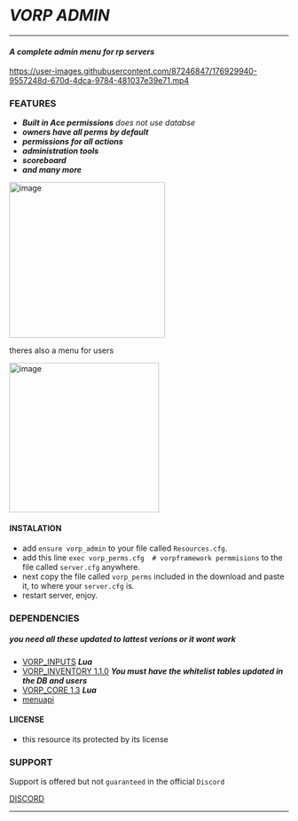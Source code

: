 # ***VORP ADMIN***


----
#### ***A complete admin menu for rp servers***



https://user-images.githubusercontent.com/87246847/176929940-9557248d-670d-4dca-9784-481037e39e71.mp4




### FEATURES
* ***Built in Ace permissions*** *does not use databse*
* ***owners have all perms by default***
* ***permissions for all actions***
* ***administration tools***
* ***scoreboard***
* ***and many more***
<img width="281" alt="image" src="https://user-images.githubusercontent.com/87246847/176924806-692cb9ab-9e5b-4c91-ae22-76a6cbe3faf8.png">



theres also  a menu for users

<img width="270" alt="image" src="https://user-images.githubusercontent.com/87246847/176924596-959f8642-f5d2-40f5-a966-aef59346407a.png">



#### INSTALATION

* add `ensure vorp_admin` to your file called `Resources.cfg`.
* add this line `exec vorp_perms.cfg  # vorpframework permmisions` to the file called `server.cfg` anywhere. 
* next copy the file called `vorp_perms` included in the download and paste it, to where your `server.cfg` is.
* restart server, enjoy.

### DEPENDENCIES
##### you need all these updated to lattest verions or it wont work 
* [VORP_INPUTS](https://github.com/VORPCORE/vorp_inputs-lua) ***Lua***
* [VORP_INVENTORY 1.1.0](https://github.com/VORPCORE/vorp_inventory-lua)  ***You must have the whitelist tables updated in the DB and users***
* [VORP_CORE 1.3](https://github.com/VORPCORE/vorp-core-lua) ***Lua***
* [menuapi](https://github.com/outsider31000/menuapi)

#### LlICENSE
* this resource its protected by its license


### SUPPORT

Support is offered but not `guaranteed` in the official `Discord` 

[DISCORD](https://discord.gg/DHGVAbCj7N)

___

